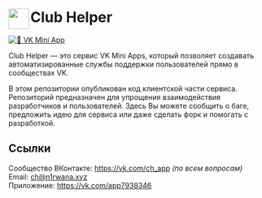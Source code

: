 # <img src="https://sun9-81.userapi.com/impg/1WJhNCxzY5IH0zVlgo-Dx94UY3wlypTy_8Pvgw/_nyEsJVD35g.jpg?size=450x450&quality=95&sign=4b597b57c9c5675d491efb5476c25d43&type=album" width="40px" align="left"> Club Helper

[![🚀 VK Mini App ](https://github.com/Club-Helper/app/actions/workflows/main.yml/badge.svg?branch=main)](https://github.com/Club-Helper/app/actions/workflows/main.yml)

Club Helper — это сервис VK Mini Apps, который позволяет создавать автоматизированные службы поддержки пользователей прямо в сообществах VK.

В этом репозитории опубликован код клиентской части сервиса. Репозиторий предназначен для упрощения взаимодействия разработчиков и пользователей. Здесь Вы можете сообщить о баге, предложить идею для сервиса или даже сделать форк и помогать с разработкой.

## Ссылки
Сообщество ВКонтакте: https://vk.com/ch_app _(по всем вопросам)_
<br>
Email: ch@n1rwana.xyz
<br>
Приложение: https://vk.com/app7938346
<br>
